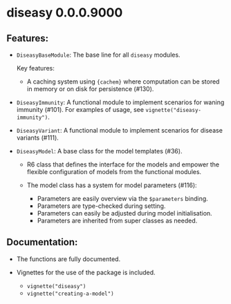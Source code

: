 # diseasy 0.0.0.9000

## Features:

* `DiseasyBaseModule`: The base line for all `diseasy` modules.

  Key features:
  * A caching system using `{cachem}` where computation can be stored in memory or on disk for persistence (#130).

* `DiseasyImmunity`: A functional module to implement scenarios for waning immunity (#101).
  For examples of usage, see `vignette("diseasy-immunity")`.

* `DiseasyVariant`: A functional module to implement scenarios for disease variants (#111).

* `DiseasyModel`: A base class for the model templates (#36).
  * R6 class that defines the interface for the models and empower the flexible configuration of models from the
    functional modules.

  * The model class has a system for model parameters (#116):
    * Parameters are easily overview via the `$parameters` binding.
    * Parameters are type-checked during setting.
    * Parameters can easily be adjusted during model initialisation.
    * Parameters are inherited from super classes as needed.

## Documentation:

* The functions are fully documented.

* Vignettes for the use of the package is included.
  - `vignette("diseasy")`
  - `vignette("creating-a-model")`
